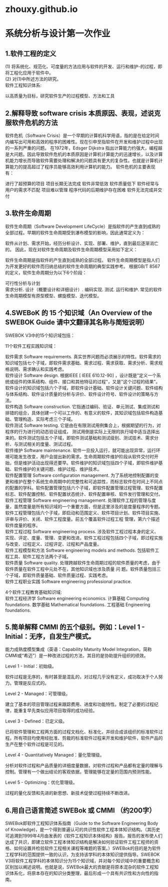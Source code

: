 # zhouxy.github.io
# 系统分析与设计第一次作业
## 1.软件工程的定义

(1) 将系统化、规范化、可度量的方法应用与软件的开发、运行和维护-的过程，即将工程化应用于软件中。  
(2) 对(1)中所述方法的研究。  
软件工程知识体系:

以高质量为目标，研究软件生产的过程模型、方法和工具
## 2.解释导致 software crisis 本质原因、表现，述说克服软件危机的方法

软件危机（Software Crisis）是一个早期的计算机科学用语，指的是在给定时间内编写出可用和高效的程序的困难性。现在引申至指软件在开发和维护过程中出现的一系列严重的问题。
在1972年，Edsger Dijkstra 指出计算能力约强大，编程越是大问题。因此导致软件危机的本质原因是计算机计算能力的迅速增长，以及计算机能力增长而导致软件需要处理和解决的问题具有更大的复杂性。也就是计算机计算能力的提高超过了程序员能够高效利用计算机的能力。
软件危机的主要表现有：

进行了超预算的项目
项目长期无法完成
软件非常低效
软件质量低下
软件经常与用户的需求不匹配
项目难以管理
程序代码的后期维护存在困难
软件无法完成并交付
## 3.软件生命周期

软件生命周期（Software Development LifeCycle）是指软件的产生直到成熟的全部过程。早期的软件生命周期受到瀑布模型的影响，因此通常定义为：

软件从计划、需求开始，经历分析设计、实现、部署、维护，直到最后逐渐消亡的。
因此，现在对软件生命周期及软件生命周期模型采用如下定义：

软件生命周期是指软件的产生直到成熟的全部过程。
软件生命周期模型是指人们为开发更好的软件而归纳总结的软件生命周期的典型实践参考。
根据GB/T 8567的定义，软件生命周期分为以下6个阶段：

可行性分析与计划  
需求分析. 
设计（概要设计和详细设计）. 
编码实现. 
测试. 
运行和维护. 
常见的软件生命周期模型有原型模型、螺旋模型、迭代模型。

## 4.SWEBoK 的 15 个知识域（An Overview of the SWEBOK Guide 请中文翻译其名称与简短说明）

SWEBOK V3中的15个知识域包括：

11个软件工程实践知识域：

软件需求 Software requirements. 
真实世界问题而必须展示的特性。软件需求的知识域包括七个子域，即软件需求基础、需求过程、需求获取、需求分析、需求规格说明、需求确认和实践考虑。  
软件设计 Software design. 
根据IEEE [ IEEE 610.12-90] ，设计既是"定义一个系统或组件的体系结构、组件、接口和其他特征的过程"，又是"这个过程的结果"。软件设计的知识域包括六个子域，即软件设计基础、软件设计关键问题、软件结构与体系结构、软件设计质量的分析与评价、软件设计符号、软件设计的策略与方法。  
软件构造 Software construction. 
它指通过编码、验证、单元测试、集成测试和排错的组合，具体创建一个可以工作的、有意义的软件，其知识域包括软件构造基础、管理构造、实际考虑三个子域。  
软件测试 Software testing. 
它是由在有限测试用例集合上，根据期望的行为，对程序的行为进行的动态验证组成， 测试用倒是实际上无限的执行域中适当选择出来的。软件测试包括五个子域，即软件测试基础和测试级别、测试技术、需求分析、与测试相关的度量、测试过程。  
软件维护 Software maintenance. 
软件一旦投入运行，就可能出现异常，运行环境可能发生改变，用户会提出新的需求。生命周期软件维护阶段从软件交付时开始，但是维护活动出现得还要早。软件维护的知识域包括四个子域，即软件维护基础、软件维护的关键问题、维护过程、维护技术。  
软件配置管理 Software configuration management. 
为了系统地控制配置的变更和维护在整个系统生命周期中的完整性和可追踪性，而标志软件在时间上不同点的配置的学科。软件配置管理包括六个子域，即软件配置管理过程管理、软件配置标志、软件配置控制、软件配置状态统计、软件配置审核、软件发行管理和交付。  
软件工程管理 Software engineering management. 
处理软件工程的管理与度量，虽然度量是所有知识域的一个重要方面，但是这里涉及的是度量程序的专题。软件工程管理包括六个子域，即启动和范围定义、软件项目计划、软件项目实施、评审与评价、关闭、软件工程度量。前五个覆盖软件过程工程 管理，第六个描述软件度量的程序。  
软件工程过程 Software engineering process. 
涉及软件工程过程本身的定义、实现、评定、度量、管理、变更和改进。软件工程过程包括四个子域，即过程实施与改变、过程定义、过程评定、过程和产品度量。  
软件工程模型和方法 Software engineering models and methods. 
包括软件工程工具、软件工程方法两个子域。  
软件质量 Software quality. 
处理跨越软件生命周期过程的软件质量的考虑，由于软件质量在软件工程中元处不在，其他知识域也涉及质量 问 题。软件质量包括三个子域，即软件质量基础、软件质量过程、实践考虑。  
软件工程职业实践 Software engineering professional practice. 

4个软件工程教育基础知识域:   
软件工程经济学 Software engineering economics. 
计算基础 Computing foundations. 
数学基础 Mathematical foundations. 
工程基础 Engineering foundations. 

## 5.简单解释 CMMI 的五个级别。例如：Level 1 - Initial：无序，自发生产模式。

能力成熟度模型集成（英语：Capability Maturity Model Integration，简称CMMI或“希迈”）是一种改进过程的方法，其目的是协助提升组织的绩效。

Level 1 - Initial：初始级。

软件过程是无序的，有时甚至是混乱的，对过程几乎没有定义，成功取决于个人努力。管理是反应式的。

Level 2 - Managed：可管理级。

建立了基本的项目管理过程来跟踪费用、进度和功能特性。制定了必要的过程纪律，能重复早先类似应用项目取得的成功经验。

Level 3 - Defined：已定义级。

已将软件管理和工程两方面的过程文档化、标准化，并综合成该组织的标准软件过程。所有项目均使用经批准、剪裁的标准软件过程来开发和维护软件，软件产品的生产在整个软件过程是可见的。

Level 4 - Quantitatively Managed：量化管理级。

分析对软件过程和产品质量的详细度量数据，对软件过程和产品都有定量的理解与控制。管理有一个做出结论的客观依据，管理能够在定量的范围内预测性能。

Level 5 - Optimizing：优化管理级。

过程的量化反馈和先进的新思想、新技术促使过程持续不断改进。

## 6.用自己语言简述 SWEBok 或 CMMI （约200字）

SWEBok即软件工程知识体系指南（Guide to the Software Engineering Body of Knowledge)，是一个得到普遍认可的共识性软件工程本体知识结构。（其历史可追溯到1999年4月由发表的《软件工程知识本体结构》报告。报告的发布使人们达成了共识，即建立软件工程本体知识结构是解决如何验证软件工程工程师的资格、如何设置并检验软件工程相关课程等难题的答案。）SWEBok的目的是为软件工程学科的范围提供一致的认识，为支持该学科的本体知识提供指导。SWEBOK V3将软件工程学科的本体知识分为15个知识域，并对每个知识域中的重要概念和区别加以阐述说明。也就是说，SWEBok最大的贡献是将原本混杂的软件工程知识体系化，将原本存在的知识分类整理，最后形成一个具有共识性和方向性的指南。

